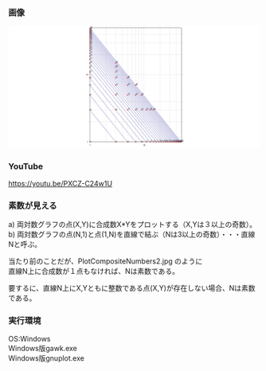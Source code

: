### 画像
![demo](https://github.com/koba3nmnr/PrimeNumber/blob/master/PlotCompositeNumbers2.jpg)

### YouTube
https://youtu.be/PXCZ-C24w1U

### 素数が見える  
a) 両対数グラフの点(X,Y)に合成数X*Yをプロットする（X,Yは３以上の奇数）。  
b) 両対数グラフの点(N,1)と点(1,N)を直線で結ぶ（Nは3以上の奇数）・・・直線Nと呼ぶ。  

当たり前のことだが、PlotCompositeNumbers2.jpg のように  
直線N上に合成数が１点もなければ、Nは素数である。  

要するに、直線N上にX,Yともに整数である点(X,Y)が存在しない場合、Nは素数である。  

### 実行環境  
OS:Windows  
Windows版gawk.exe  
Windows版gnuplot.exe  
